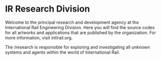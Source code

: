 # IR Research Division

Welcome to the principal research and development agency at the International Rail Engineering Division. Here you will find the source codes for all artworks and applications that are published by the organization. For more information, visit intlrail.org.

The /research is responsible for exploring and investigating all unknown systems and agents within the world of International Rail.
